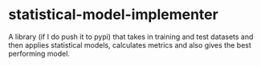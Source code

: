 # statistical-model-implementer
A library (if I do push it to pypi) that takes in training and test datasets and then applies statistical models, calculates metrics and also gives the best performing model.
